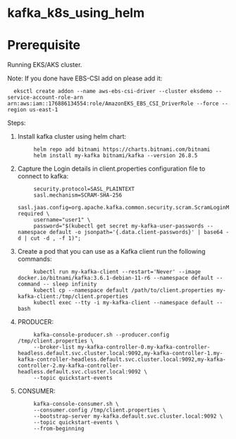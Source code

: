 # kafka_k8s_using_helm

Prerequisite
=============

Running EKS/AKS cluster.

Note: If you done have EBS-CSI add on please add it:

      eksctl create addon --name aws-ebs-csi-driver --cluster eksdemo --service-account-role-arn arn:aws:iam::176886134554:role/AmazonEKS_EBS_CSI_DriverRole --force --region us-east-1


Steps:
1. Install kafka cluster using helm chart:
 
            helm repo add bitnami https://charts.bitnami.com/bitnami
            helm install my-kafka bitnami/kafka --version 26.8.5

2. Capture the Login details in client.properties configuration file to connect to kafka:

            security.protocol=SASL_PLAINTEXT
            sasl.mechanism=SCRAM-SHA-256
            sasl.jaas.config=org.apache.kafka.common.security.scram.ScramLoginModule required \
            username="user1" \
            password="$(kubectl get secret my-kafka-user-passwords --namespace default -o jsonpath='{.data.client-passwords}' | base64 -d | cut -d , -f 1)";

3. Create a pod that you can use as a Kafka client run the following commands:
        
            kubectl run my-kafka-client --restart='Never' --image docker.io/bitnami/kafka:3.6.1-debian-11-r6 --namespace default --command -- sleep infinity
            kubectl cp --namespace default /path/to/client.properties my-kafka-client:/tmp/client.properties
            kubectl exec --tty -i my-kafka-client --namespace default -- bash

4. PRODUCER:

            kafka-console-producer.sh --producer.config /tmp/client.properties \
            --broker-list my-kafka-controller-0.my-kafka-controller-headless.default.svc.cluster.local:9092,my-kafka-controller-1.my-kafka-controller-headless.default.svc.cluster.local:9092,my-kafka-controller-2.my-kafka-controller-headless.default.svc.cluster.local:9092 \
            --topic quickstart-events

5. CONSUMER:

            kafka-console-consumer.sh \
            --consumer.config /tmp/client.properties \
            --bootstrap-server my-kafka.default.svc.cluster.local:9092 \
            --topic quickstart-events \
            --from-beginning
